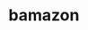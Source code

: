 # bamazon

<!-- The app is to create an app similar to Amazon, called Bamazon. Create a MySQL database called bamazon that contains a table called 'products.' The app should take in orders from customers and deplete the stock accordingly from the store's inventory (minimum). -->

<!-- Details: 
Products table to have the columns: item_id (unique id for each product), product name, department name, price/cost, stock quantity. Should have 10 items to begin with, and have a node application where it displays the entire table to a customer. Prompt the user to ask them for the id of the product they would like to buy, then ask how many units the customer would like to purchase. 
Check the inventory to see if it has enough in stock for the purchase. If there is enough stock, update the remaining quantity and show total cost to the customer. -->